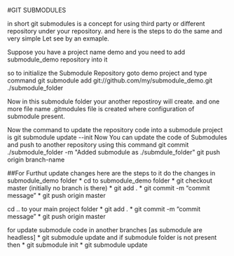 #GIT SUBMODULES

in short git submodules is a concept for using third party or different repository under
your repository. and here is the steps to do the same and very simple Let see by an exmaple.

Suppose you have a project name demo and you need to add submodule_demo repository into it

so to initialize the Submodule Repository goto demo project and type command
	git submodule add git://github.com/my/submodule_demo.git ./submodule_folder

Now in this submodule folder your another repostiroy will create.
and one more file name .gitmodules file is created where configuration of submodule present.

Now the command to update the repository code into a submodule project is 
	git submodule update --init
Now You can update the code of Submodules and push to another repository using this command
git commit ./submodule_folder -m "Added submodule as ./submdule_folder"
git push origin branch-name

##For Furthut update changes here are the steps to it do the changes in submodule_demo folder
	* cd to submodule_demo folder
	* git checkout master (initially no branch is there)
	* git add .
	* git commit -m “commit message”
	* git push origin master

cd .. to your main project folder
	* git add .
	* git commit -m “commit message”
	* git push origin master

for update submodule code in another branches [as submodule are headless]
	* git submodule update
	and if submodule folder is not present then
		* git submodule init
		* git submodule update


